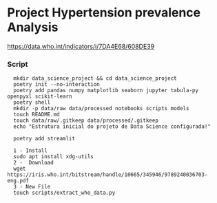 # Project Hypertension prevalence Analysis

https://data.who.int/indicators/i/7DA4E68/608DE39

### Script

      mkdir data_science_project && cd data_science_project
      poetry init --no-interaction
      poetry add pandas numpy matplotlib seaborn jupyter tabula-py openpyxl scikit-learn
      poetry shell
      mkdir -p data/raw data/processed notebooks scripts models
      touch README.md
      touch data/raw/.gitkeep data/processed/.gitkeep
      echo "Estrutura inicial do projeto de Data Science configurada!"

      poetry add streamlit

      1 - Install
      sudo apt install xdg-utils
      2 -  Download
      wget https://iris.who.int/bitstream/handle/10665/345946/9789240036703-eng.pdf
      3 - New File
      touch scripts/extract_who_data.py
